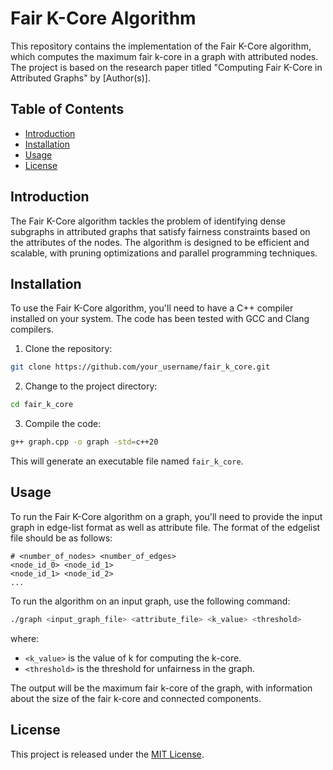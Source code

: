# Fair K-Core Algorithm

This repository contains the implementation of the Fair K-Core algorithm, which computes the maximum fair k-core in a graph with attributed nodes. The project is based on the research paper titled "Computing Fair K-Core in Attributed Graphs" by [Author(s)].

## Table of Contents

- [Introduction](#introduction)
- [Installation](#installation)
- [Usage](#usage)
- [License](#license)

## Introduction

The Fair K-Core algorithm tackles the problem of identifying dense subgraphs in attributed graphs that satisfy fairness constraints based on the attributes of the nodes. The algorithm is designed to be efficient and scalable, with pruning optimizations and parallel programming techniques.

## Installation

To use the Fair K-Core algorithm, you'll need to have a C++ compiler installed on your system. The code has been tested with GCC and Clang compilers.

1. Clone the repository:

```bash
git clone https://github.com/your_username/fair_k_core.git
```

2. Change to the project directory:

```bash
cd fair_k_core
```

3. Compile the code:

```bash
g++ graph.cpp -o graph -std=c++20
```

This will generate an executable file named `fair_k_core`.

## Usage

To run the Fair K-Core algorithm on a graph, you'll need to provide the input graph in edge-list format as well as attribute file.  The format of the edgelist file should be as follows:

```
# <number_of_nodes> <number_of_edges>
<node_id_0> <node_id_1>
<node_id_1> <node_id_2>
...
```

To run the algorithm on an input graph, use the following command:

```bash
./graph <input_graph_file> <attribute_file> <k_value> <threshold>
```

where:
- `<k_value>` is the value of k for computing the k-core.
- `<threshold>` is the threshold for unfairness in the graph.

The output will be the maximum fair k-core of the graph, with information about the size of the fair k-core and connected components.

## License

This project is released under the [MIT License](LICENSE).